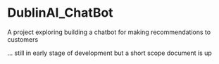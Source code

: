 # DublinAI_ChatBot

A project exploring building a chatbot for making recommendations to customers

... still in early stage of development but a short scope document is up
